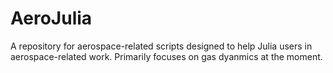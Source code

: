 # AeroJulia

A repository for aerospace-related scripts designed to help Julia users in aerospace-related work. Primarily focuses on gas dyanmics at the moment.
